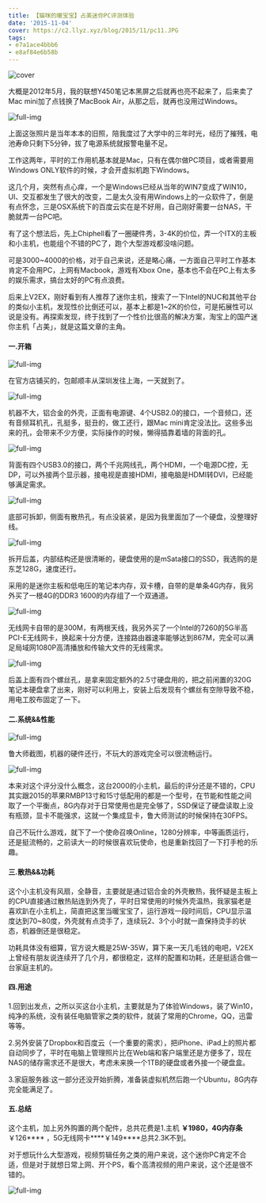 ```yaml
---
title: 【猫咪的暖宝宝】占美迷你PC评测体验
date: '2015-11-04'
cover: https://c2.llyz.xyz/blog/2015/11/pc11.JPG
tags:
- e7a1ace4bbb6
- e8af84e6b58b
---
```


![cover](https://c2.llyz.xyz/blog/2015/11/pc11.JPG)

大概是2012年5月，我的联想Y450笔记本黑屏之后就再也亮不起来了，后来卖了Mac mini加了点钱换了MacBook Air，从那之后，就再也没用过Windows。

![full-img](https://c2.llyz.xyz/blog/2015/10/pc1.jpg)

上面这张照片是当年本本的旧照，陪我度过了大学中的三年时光，经历了摧残，电池寿命只剩下5分钟，拔了电源系统就报警电量不足。

工作这两年，平时的工作用机基本就是Mac，只有在偶尔做PC项目，或者需要用Windows ONLY软件的时候，才会开虚拟机跑下Windows。

这几个月，突然有点心痒，一个是Windows已经从当年的WIN7变成了WIN10，UI、交互都发生了很大的改变，二是太久没有用Windows上的一众软件了，倒是有点怀念，三是OSX系统下的百度云实在是不好用，自己刚好需要一台NAS，干脆就弄一台PC吧。

有了这个想法后，先上Chiphell看了一圈硬件秀，3-4K的价位，弄一个ITX的主板和小主机，也能组个不错的PC了，跑个大型游戏都没啥问题。

可是3000~4000的价格，对于自己来说，还是略心痛，一方面自己平时工作基本肯定不会用PC，上网有Macbook，游戏有Xbox One，基本也不会在PC上有太多的娱乐需求，搞台太好的PC有点浪费。

后来上V2EX，刚好看到有人推荐了迷你主机，搜索了一下Intel的NUC和其他平台的类似小主机，发现性价比倒还可以，基本上都是1~2K的价位，可是拓展性可以说是没有。再探索发现，终于找到了一个性价比很高的解决方案，淘宝上的国产迷你主机「占美」，就是这篇文章的主角。

#### 一.开箱

![full-img](https://c2.llyz.xyz/blog/2015/11/pc7.JPG)

在官方店铺买的，包邮顺丰从深圳发往上海，一天就到了。

![full-img](https://c2.llyz.xyz/blog/2015/11/pc9.JPG)

机器不大，铝合金的外壳，正面有电源键、4个USB2.0的接口，一个音频口，还有音频耳机孔，孔挺多，挺丑的，做工还行，跟Mac mini肯定没法比。这些多出来的孔，会带来不少方便，实际操作的时候，懒得插靠着墙的背面的孔。

![full-img](https://c2.llyz.xyz/blog/2015/11/pc6.JPG)

背面有四个USB3.0的接口，两个千兆网线孔，两个HDMI，一个电源DC控，无DP，可以外接两个显示器，接电视是直接HDMI，接电脑是HDMI转DVI，已经能够满足需求。

![full-img](https://c2.llyz.xyz/blog/2015/11/pc2.JPG)

底部可拆卸，侧面有散热孔，有点没装紧，是因为我里面加了一个硬盘，没整理好线。

![full-img](https://c2.llyz.xyz/blog/2015/11/pc4.JPG)

拆开后盖，内部结构还是很清晰的，硬盘使用的是mSata接口的SSD，我选购的是东芝128G，速度还行。

采用的是迷你主板和低电压的笔记本内存，双卡槽，自带的是单条4G内存，我另外买了一根4G的DDR3 1600的内存组了一个双通道。

![full-img](https://c2.llyz.xyz/blog/2015/11/pc1.JPG)

无线网卡自带的是300M，有两根天线，我另外买了一个Intel的7260的5G半高PCI-E无线网卡，换起来十分方便，连接路由器速率能够达到867M，完全可以满足局域网1080P高清播放和传输大文件的无线需求。

![full-img](https://c2.llyz.xyz/blog/2015/11/pc3.JPG)

后盖上面有四个螺丝孔，是拿来固定额外的2.5寸硬盘用的，把之前闲置的320G笔记本硬盘拿了出来，刚好可以利用上，安装上后发现有个螺丝有空隙导致不稳，用电工胶布固定了一下。

#### 二.系统&&性能

![full-img](https://c2.llyz.xyz/blog/2015/11/ludashi.jpg)

鲁大师截图，机器的硬件还行，不玩大的游戏完全可以很流畅运行。

![full-img](https://c2.llyz.xyz/blog/2015/11/ludashi2.jpg)

本来对这个评分没什么概念，这台2000的小主机，最后的评分还是不错的，CPU其实跟2015的苹果RMBP13寸和15寸低配用的都是一个型号，在节能和性能之间取了一个平衡点，8G内存对于日常使用也是完全够了，SSD保证了硬盘读取上没有瓶颈，显卡不能强求，这就一个集成显卡，鲁大师测试的时候保持在30FPS。

自己不玩什么游戏，就下了一个使命召唤Online，1280分辨率，中等画质运行，还是挺流畅的，之前读大一的时候很喜欢玩使命，也是重新找回了一下打手枪的乐趣。

#### 三.散热&&功耗

这个小主机没有风扇，全静音，主要就是通过铝合金的外壳散热，我怀疑是主板上的CPU直接通过散热贴连到外壳了，平时日常使用的时候外壳温热，我家猫老是喜欢趴在小主机上，简直把这里当暖宝宝了，运行游戏一段时间后，CPU显示温度达到70~80度，外壳就有点烫手了，连续玩2、3个小时就一直保持烫手的状态，机器倒还是很稳定。

功耗具体没有细算，官方说大概是25W-35W，算下来一天几毛钱的电吧，V2EX上曾经有朋友说连续开了几个月，都很稳定，这样的配置和功耗，还是挺适合做一台家庭主机的。

#### 四.用途

1.回到出发点，之所以买这台小主机，主要就是为了体验Windows，装了Win10，纯净的系统，没有装任电脑管家之类的软件，就装了常用的Chrome，QQ，迅雷等等。

2.另外安装了Dropbox和百度云（一个重要的需求），把iPhone、iPad上的照片都自动同步了，平时在电脑上管理照片比在Web端和客户端里还是方便多了，现在NAS的储存需求还不是很大，考虑未来换一个1TB的硬盘或者外接一个硬盘盒。

3.家庭服务器:这一部分还没开始折腾，准备装虚拟机然后跑一个Ubuntu，8G内存完全能满足了。

#### 五.总结

这个主机，加上另外购置的两个配件，总共花费是1.主机 ****￥1980**，**4G内存条****￥126**** ，5G无线网卡****￥149****总共2.3K不到。

对于想玩什么大型游戏，视频剪辑任务之类的用户来说，这个迷你PC肯定不合适，但是对于就想日常上网、开个PS，看个高清视频的用户来说，这个还是很不错的。

![full-img](https://c2.llyz.xyz/blog/2015/11/pc8.JPG)
